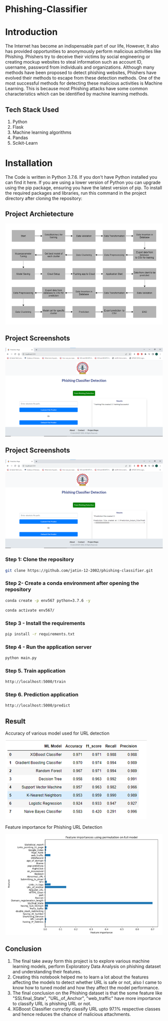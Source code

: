 # Phishing-Classifier

# Introduction

The Internet has become an indispensable part of our life, However, It also has provided opportunities to anonymously perform malicious activities like Phishing. Phishers try to deceive their victims by social engineering or creating mockup websites to steal information such as account ID, username, password from individuals and organizations. Although many methods have been proposed to detect phishing websites, Phishers have evolved their methods to escape from these detection methods. One of the most successful methods for detecting these malicious activities is Machine Learning. This is because most Phishing attacks have some common characteristics which can be identified by machine learning methods.

## Tech Stack Used
1. Python 
2. Flask
3. Machine learning algorithms
4. Pandas
5. Scikit-Learn

# Installation

The Code is written in Python 3.7.6. If you don't have Python installed you can find it here. If you are using a lower version of Python you can upgrade using the pip package, ensuring you have the latest version of pip. To install the required packages and libraries, run this command in the project directory after cloning the repository:


## Project Archietecture
![image](screenshots/architecture.png)


## Project Screenshots
![image](screenshots/SS1.png)

## Project Screenshots
![image](screenshots/SS2.png)


### Step 1: Clone the repository
```bash
git clone https://github.com/jatin-12-2002/phishing-classifier.git
```

### Step 2- Create a conda environment after opening the repository

```bash
conda create -p env567 python=3.7.6 -y
```

```bash
conda activate env567/
```

### Step 3 - Install the requirements
```bash
pip install -r requirements.txt
```

### Step 4 - Run the application server
```bash
python main.py
```

### Step 5. Train application
```bash
http://localhost:5000/train

```

### Step 6. Prediction application
```bash
http://localhost:5000/predict

```

## Result

Accuracy of various model used for URL detection

![image](screenshots/modelr.png)

Feature importance for Phishing URL Detection

![image](screenshots/featu.png)

## Conclusion

1. The final take away form this project is to explore various machine learning models, perform Exploratory Data Analysis on phishing dataset and understanding their features.
2. Creating this notebook helped me to learn a lot about the features affecting the models to detect whether URL is safe or not, also I came to know how to tuned model and how they affect the model performance.
3. The final conclusion on the Phishing dataset is that the some feature like "SSLfinal_State", "URL_of_Anchor", "web_traffic" have more importance to classify URL is phishing URL or not.
4. XGBoost Classifier currectly classify URL upto 97.1% respective classes and hence reduces the chance of malicious attachments.


